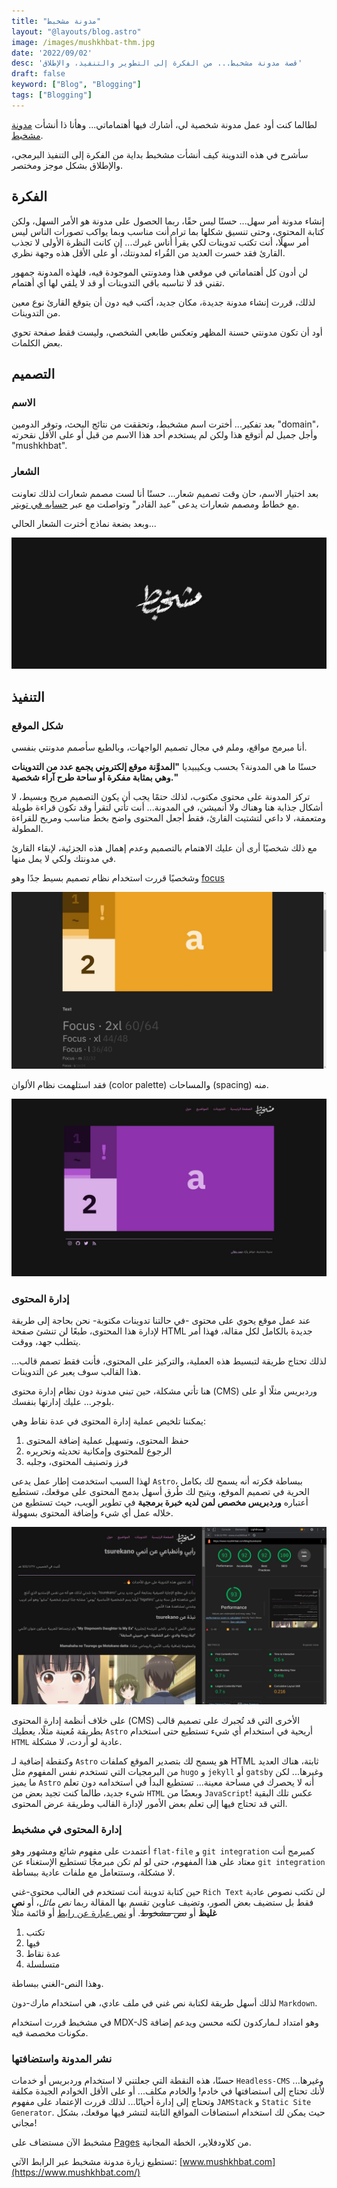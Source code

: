 ```yaml
---
title: "مدونة مشخبط"
layout: "@layouts/blog.astro"
image: /images/mushkhbat-thm.jpg
date: '2022/09/02'
desc: 'قصة مدونة مشخبط... من الفكرة إلى التطوير والتنفيذ، والإطلاق'
draft: false
keyword: ["Blog", "Blogging"]
tags: ["Blogging"]
---
```

لطالما كنت أود عمل مدونة شخصية لي، أشارك فيها أهتماماتي... وهأنا ذا أنشأت [مدونة مشخبط](https://www.mushkhbat.com/).

سأشرح في هذه التدوينة كيف أنشأت مشخبط بداية من الفكرة إلى التنفيذ البرمجي، والإطلاق بشكل موجز ومختصر.

## الفكرة
إنشاء مدونة أمر سهل... حسنًا ليس حقًا، ربما الحصول على مدونة هو الأمر السهل، ولكن كتابة المحتوى، وحتى تنسيق شكلها بما تراه أنت مناسب وبما يواكب تصورات الناس ليس أمر سهلًا، أنت تكتب تدوينات لكي يقرأ أُناس غيرك... 
إن كانت النظرة الأولى لا تجذب القارئ فقد خسرت العديد من القُراء لمدونتك، أو على الأقل هذه وجهة نظري.

لن أدون كل أهتماماتي في موقعي هذا ومدونتي الموجودة فيه، فلهذه المدونة جمهور تقني قد لا تناسبه باقي التدوينات أو قد لا يلقي لها أي أهتمام.

لذلك، قررت إنشاء مدونة جديدة، مكان جديد، أكتب فيه دون أن يتوقع القارئ نوع معين من التدوينات.

أود أن تكون مدونتي حسنة المظهر وتعكس طابعي الشخصي، وليست فقط صفحة تحوي بعض الكلمات.

## التصميم
### الاسم
بعد تفكير... أخترت اسم مشخبط، وتحققت من نتائج البحث، وتوفر الدومين "domain"، وأجل جميل لم أتوقع هذا ولكن لم يستخدم أحد هذا الاسم من قبل أو على الأقل نقحرته "mushkhbat".

### الشعار
بعد اختيار الاسم، حان وقت تصميم شعار... حسنًا أنا لست مصمم شعارات لذلك تعاونت مع خطاط ومصمم شعارات يدعى "عبد القادر" وتواصلت مع عبر [حسابه في تويتر](https://twitter.com/designer201183).

وبعد بضعة نماذج أخترت الشعار الحالي...

![شعار مشخبط الحالي.](/images/mushkhbat-thm.jpg)

## التنفيذ

### شكل الموقع
أنا مبرمج مواقع، وملم في مجال تصميم الواجهات، وبالطبع سأصمم مدونتي بنفسي.

حسنًا ما هي المدونة؟ بحسب ويكيبيديا **"المدوَّنة موقع إلكتروني يجمع عدد من التدوينات وهي بمثابة مفكرة أو ساحة طرح آراء شخصية."**

تركز المدونة على محتوى مكتوب، لذلك حتمًا يجب أن يكون التصميم مريح وبسيط، لا أشكال جذابة هنا وهناك ولا أنميشن، في المدونة... أنت تأتي لتقرأ وقد تكون قراءة طويلة ومتعمقة، لا داعي لتشتيت القارئ، فقط أجعل المحتوى واضح بخط مناسب ومريح للقراءة المطولة.

مع ذلك شخصيًا أرى أن عليك الاهتمام بالتصميم وعدم إهمال هذه الجزئية، لإبقاء القارئ في مدونتك ولكي لا يمل منها.

وشخصيًا قررت استخدام نظام تصميم بسيط جدًا وهو [focus](https://hihayk.github.io/focus/)

![نظام تصميم focus](/images/focus-css.jpg)

فقد استلهمت نظام الألوان (color palette) والمساحات (spacing) منه.

![صورة من مدونة مشخبط](/images/mushkhbat-ui.jpg)

### إدارة المحتوى
عند عمل موقع يحوي على محتوى -في حالتنا تدوينات مكتوبة- نحن بحاجة إلى طريقة لإدارة هذا المحتوى، طبعًا لن تنشئ صفحة HTML جديدة بالكامل لكل مقالة، فهذا أمر يتطلب جهد، ووقت.

لذلك تحتاج طريقة لتبسيط هذه العملية، والتركيز على المحتوى، فأنت فقط تصمم قالب... هذا القالب سوف يعبر عن التدوينات.

هنا تأتي مشكلة، حين تبني مدونة دون نظام إدارة محتوى (CMS) وردبريس مثلًا أو على بلوجر... عليك إدارتها بنفسك.

يمكننا تلخيص عملية إدارة المحتوى في عدة نقاط وهي:

1. حفظ المحتوى، وتسهيل عملية إضافة المحتوى
2. الرجوع للمحتوى وإمكانية تحديثه وتحريره
3. فرز وتصنيف المحتوى، وجلبه

لهذا السبب استخدمت إطار عمل يدعى `Astro`، ببساطة فكرته أنه يسمح لك بكامل الحرية في تصميم الموقع، ويتيح لك طُرق أسهل بدمج المحتوى على موقعك، تستطيع أعتباره **وردبريس مخصص لمن لديه خبرة برمجية** في تطوير الويب، حيث تستطيع من خلاله عمل أي شيء وإضافة المحتوى بسهولة.

![أداء مدونة مشخبط، نقاط عالية دون إجراء تحسينات تذكر لأن المدونة مبنية بمفهوم المواقع الثابتة](/images/mushkhbat-performance.jpg)

على خلاف أنظمة إدارة المحتوى (CMS) الأخرى التي قد تُجبرك على تصميم قالب بطريقة مُعينة مثلًا، يعطيك `Astro` أريحية في استخدام أي شيء تستطيع حتى استخدام `HTML` عادية لو أردت، لا مشكلة.

وكنقطة إضافية لـ `Astro` هو يسمح لك بتصدير الموقع كملفات HTML ثابتة، هناك العديد من البرمجيات التي تستخدم نفس المفهوم مثل `hugo` و `jekyll` أو `gatsby` وغيرها... لكن ما يميز `Astro` أنه لا يحصرك في مساحة معينة... تستطيع البدأ في استخدامه دون تعلم شيء جديد، طالما كنت تجيد بعض من `HTML` وبعضًا من `JavaScript`! عكس تلك البقية التي قد تحتاج فيها إلى تعلم بعض الأمور لإدارة القالب وطريقة عرض المحتوى.

### إدارة المحتوى في مشخبط
أعتمدت على مفهوم شائع ومشهور وهو `flat-file` و `git integration` كمبرمج أنت معتاد على هذا المفهوم، حتى لو لم تكن مبرمجًا تستطيع الإستغناء عن `git integration` لا مشكلة، وستتعامل مع ملفات عادية ببساطة.

حين كتابة تدوينة أنت تستخدم في الغالب محتوى-غني `Rich Text` لن تكتب نصوص عادية فقط بل ستضيف بعض الصور، وتضيف عناوين تقسم بها المقالة ربما *نص مائل*، أو **نص غليظ** أو ~~نص مشخوط~~. أو [نص عبارة عن رابط](/)
أو قائمة مثلًا
1. تكتب
2. فيها
3. عدة نقاط
4. متسلسلة

وهذا النص-الغني ببساطة.

لذلك أسهل طريقة لكتابة نص غني في ملف عادي، هي استخدام مارك-دون `Markdown`.

في مشخبط قررت استخدام MDX-JS وهو امتداد لـماركدون لكنه محسن ويدعم إضافة مكونات مخصصة فيه.

### نشر المدونة واستضافتها
حسنًا، هذه النقطة التي جعلتني لا استخدام وردبريس أو خدمات `Headless-CMS` وغيرها... ﻷنك تحتاج إلى استضافتها في خادم! والخادم مكلف... أو على الأقل الخوادم الجيدة مكلفة وتحتاج إلى إدارة أحيانًا...
لذلك قررت الإعتماد على مفهوم `JAMStack` و `Static Site Generator`. حيث يمكن لك استخدام استضافات المواقع الثابتة لتنشر فيها موقعك، بشكل مجاني!

مشخبط اﻵن مستضاف على [Pages](https://pages.dev) من كلاودفلاير، الخطة المجانية.

تستطيع زيارة مدونة مشخبط عبر الرابط الآتي: [www.mushkhbat.com](https://www.mushkhbat.com/)